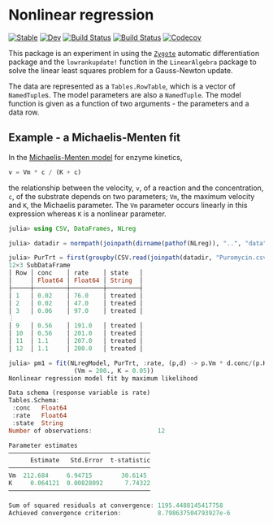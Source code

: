 # Nonlinear regression

[![Stable](https://img.shields.io/badge/docs-stable-blue.svg)](https://dmbates.github.io/NLreg.jl/stable)
[![Dev](https://img.shields.io/badge/docs-dev-blue.svg)](https://dmbates.github.io/NLreg.jl/dev)
[![Build Status](https://travis-ci.org/dmbates/NLreg.jl.svg?branch=master)](https://travis-ci.org/dmbates/NLreg.jl)
[![Build Status](https://ci.appveyor.com/api/projects/status/github/dmbates/NLreg.jl?svg=true)](https://ci.appveyor.com/project/dmbates/NLreg-jl)
[![Codecov](https://codecov.io/gh/dmbates/NLreg.jl/branch/master/graph/badge.svg)](https://codecov.io/gh/dmbates/NLreg.jl)

This package is an experiment in using the [`Zygote`](https://github.com/FluxML/Zygote.jl) automatic differentiation package and the `lowrankupdate!` function in the `LinearAlgebra` package to solve the linear least squares problem for a Gauss-Newton update.

The data are represented as a `Tables.RowTable`, which is a vector of `NamedTuple`s.  The model parameters are also a `NamedTuple`.  The model function is given as a function of two arguments - the parameters and a data row.

## Example - a Michaelis-Menten fit

In the
[Michaelis-Menten model](http://en.wikipedia.org/wiki/Michaelis-Menten_kinetics)
for enzyme kinetics,
```julia
v = Vm * c / (K + c)
```
the relationship between the velocity, `v`, of a reaction and the
concentration, `c`, of the substrate depends on two parameters; `Vm`,
the maximum velocity and `K`, the Michaelis parameter.  The `Vm`
parameter occurs linearly in this expression whereas `K` is a
nonlinear parameter.

```julia
julia> using CSV, DataFrames, NLreg

julia> datadir = normpath(joinpath(dirname(pathof(NLreg)), "..", "data"));

julia> PurTrt = first(groupby(CSV.read(joinpath(datadir, "Puromycin.csv")), :state))
12×3 SubDataFrame
│ Row │ conc    │ rate    │ state   │
│     │ Float64 │ Float64 │ String  │
├─────┼─────────┼─────────┼─────────┤
│ 1   │ 0.02    │ 76.0    │ treated │
│ 2   │ 0.02    │ 47.0    │ treated │
│ 3   │ 0.06    │ 97.0    │ treated │
⋮
│ 9   │ 0.56    │ 191.0   │ treated │
│ 10  │ 0.56    │ 201.0   │ treated │
│ 11  │ 1.1     │ 207.0   │ treated │
│ 12  │ 1.1     │ 200.0   │ treated │

julia> pm1 = fit(NLregModel, PurTrt, :rate, (p,d) -> p.Vm * d.conc/(p.K + d.conc),
                  (Vm = 200., K = 0.05))
Nonlinear regression model fit by maximum likelihood

Data schema (response variable is rate)
Tables.Schema:
 :conc   Float64
 :rate   Float64
 :state  String
Number of observations:                  12

Parameter estimates
───────────────────────────────────────
      Estimate   Std.Error  t-statistic
───────────────────────────────────────
Vm  212.684     6.94715        30.6145
K     0.064121  0.00828092      7.74322
───────────────────────────────────────

Sum of squared residuals at convergence: 1195.4488145417758
Achieved convergence criterion:          8.798637504793927e-6
```
